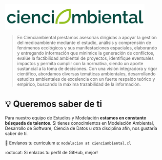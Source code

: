 ![](profile/logo.png)

> En Cienciambiental prestamos asesorías dirigidas a apoyar la gestión del medioambiente mediante el estudio, análisis y comprensión de fenómenos ecológicos y sus manifestaciones espaciales, elaborando y entregando información que minimice la generación de conflictos, evalúe la factibilidad ambiental de proyectos, identifique eventuales impactos y permita cumplir con la normativa, siendo un aporte sustancial a la toma de decisiones. Con una visión integradora y rigor científico, abordamos diversas temáticas ambientales, desarrollando estudios ambientales de excelencia con un fuerte respaldo teórico y empírico, buscando la máxima trazabilidad de la información.

# :bulb: Queremos saber de ti

Para nuestro equipo de Estudios y Modelación **estamos en constante búsqueda de talentos**. Si tienes conocimientos en Modelación Ambiental, Desarrollo de Software, Ciencia de Datos u otra disciplina afín, nos gustaría saber de tí.

:e-mail: Envíanos tu curriculum a: ```modelacion at cienciambiental.cl```

:octocat: Si enlazas tu perfil de GitHub, mejor!

